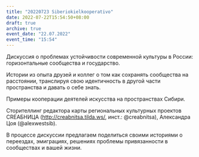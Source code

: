 ```yaml
---
title: "20220723 Siberiokielkooperativo"
date: 2022-07-22T15:54:50+08:00
draft: true
archive: true
event_date: "22.07.2022"
event_time: "15:54"
---
```

Дискуссия о проблемах устойчивости современной культуры в России: горизонтальные сообщества и государство.

Истории из опыта друзей и коллег о том как сохранять сообщества на расстоянии, транслируя свою идентичность в другой части пространства и давать о себе знать.

Примеры кооперации деятелей искусства на пространствах Сибири.

Сторителлинг редактора карты региональных культурных проектов CREAБНИЦА (http://creabnitsa.tilda.ws/, инст.: @creabnitsa), Александра Цоя (@alexwestsib).

В процессе дискуссии предлагаем поделиться своими историями о переездах, эмиграциях, решениях проблемы привязанности в сообществах и вашей жизни.